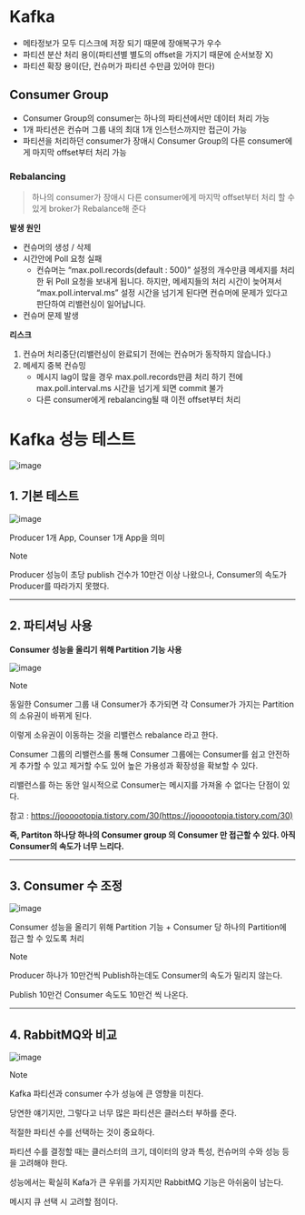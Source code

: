 # Kafka
- 메타정보가 모두 디스크에 저장 되기 때문에 장애복구가 우수
- 파티션 분산 처리 용이(파티션별 별도의 offset을 가지기 때문에 순서보장 X)
- 파티션 확장 용이(단, 컨슈머가 파티션 수만큼 있어야 한다)

## Consumer Group
- Consumer Group의 consumer는 하나의 파티션에서만 데이터 처리 가능
- 1개 파티션은 컨슈머 그룹 내의 최대 1개 인스턴스까지만 접근이 가능
- 파티션을 처리하던 consumer가 장애시 Consumer Group의 다른 consumer에게 마지막 offset부터 처리 가능

### **Rebalancing**

> 하나의 consumer가 장애시 다른 consumer에게 마지막 offset부터 처리 할 수 있게 broker가 Rebalance해 준다
> 

**발생 원인**

- 컨슈머의 생성 / 삭제
- 시간안에 Poll 요청 실패
    - 컨슈머는 “max.poll.records(default : 500)” 설정의 개수만큼 메세지를 처리한 뒤 Poll 요청을 보내게 됩니다. 하지만, 메세지들의 처리 시간이 늦어져서 “max.poll.interval.ms” 설정 시간을 넘기게 된다면 컨슈머에 문제가 있다고 판단하여 리밸런싱이 일어납니다.
- 컨슈머 문제 발생

**리스크**

1. 컨슈머 처리중단(리밸런싱이 완료되기 전에는 컨슈머가 동작하지 않습니다.)
2. 메세지 중복 컨슈밍
    - 메시지 lag이 많을 경우 max.poll.records만큼 처리 하기 전에 max.poll.interval.ms 시간을 넘기게 되면 commit 불가
    - 다른 consumer에게 rebalancing될 때 이전 offset부터 처리

# Kafka 성능 테스트

![image](https://github.com/siawase7179/Kafka/assets/152139618/fcc4c2d9-3e38-465a-8898-f423f77a0150)


## 1. 기본 테스트

![image](https://github.com/siawase7179/Kafka/assets/152139618/08495050-acfa-4398-bf50-c42da3d424d0)

Producer 1개 App, Counser 1개 App을 의미

> [!note]
> Producer 성능이 초당 publish 건수가 10만건 이상 나왔으나, Consumer의 속도가 Producer를 따라가지 못했다.

-------------

## 2. 파티셔닝 사용

**Consumer 성능을 올리기 위해 Partition 기능 사용**

![image](https://github.com/siawase7179/Kafka/assets/152139618/5630d023-d769-46c3-9f50-41c414bd5e3c)

> [!note]
> 동일한 Consumer 그룹 내 Consumer가 추가되면 각 Consumer가 가지는 Partition의 소유권이 바뀌게 된다.
>
> 이렇게 소유권이 이동하는 것을 리밸런스 rebalance 라고 한다.
>
> Consumer 그룹의 리밸런스를 통해 Consumer 그룹에는 Consumer를 쉽고 안전하게 추가할 수 있고 제거할 수도 있어 높은 가용성과 확장성을 확보할 수 있다.
>
> 리밸런스를 하는 동안 일시적으로 Consumer는 메시지를 가져올 수 없다는 단점이 있다.
>
> 참고 : https://joooootopia.tistory.com/30(https://joooootopia.tistory.com/30)


**즉, Partiton 하나당 하나의 Consumer group 의 Consumer 만 접근할 수 있다. 아직 Consumer의 속도가 너무 느리다.**

-------------

## 3. Consumer 수 조정

![image](https://github.com/siawase7179/Kafka/assets/152139618/abcd5d54-352d-4d99-9a7c-86ba359a47aa)

Consumer 성능을 올리기 위해 Partition 기능 + Consumer 당 하나의 Partition에 접근 할 수 있도록 처리

> [!note]
> Producer 하나가 10만건씩 Publish하는데도 Consumer의 속도가 밀리지 않는다.
>
> Publish 10만건 Consumer 속도도 10만건 씩 나온다.

-------------

## 4. RabbitMQ와 비교

![image](https://github.com/siawase7179/Kafka/assets/152139618/d29ca2a9-b5fb-4e0f-aa18-a29bedf77c86)

> [!note]
> Kafka 파티션과 consumer 수가 성능에 큰 영향을 미친다.
>
> 당연한 얘기지만, 그렇다고 너무 많은 파티션은 클러스터 부하를 준다.
>
> 적절한 파티션 수를 선택하는 것이 중요하다.
>
> 파티션 수를 결정할 때는 클러스터의 크기, 데이터의 양과 특성, 컨슈머의 수와 성능 등을 고려해야 한다.
>
> 성능에서는 확실히 Kafa가 큰 우위를 가지지만 RabbitMQ 기능은 아쉬움이 남는다.
>
> 메시지 큐 선택 시 고려할 점이다.
